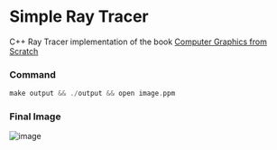 # Simple Ray Tracer

C++ Ray Tracer implementation of the book [Computer Graphics from Scratch](https://gabrielgambetta.com/computer-graphics-from-scratch/)

### Command

```cc
make output && ./output && open image.ppm
```

### Final Image
![image](https://github.com/thelululand/raytracing-from-scratch/assets/77254939/929947d1-50b3-4924-8afe-ad4274c57589)


